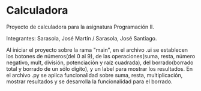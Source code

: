 # Calculadora

Proyecto de calculadora para la asignatura Programación II.

Integrantes: Sarasola, José Martín / Sarasola, José Santiago.

Al iniciar el proyecto sobre la rama "main", en el archivo .ui se establecen los botones de números(del 0 al 9), de las operaciones(suma, resta, número negativo, mult, división, potenciación y raíz cuadrada), del borrado(borrado total y borrado de un sólo dígito), y un label para mostrar los resultados. En el archivo .py se aplica funcionalidad sobre suma, resta, multiplicación, mostrar resultados y se desarrolla la funcionalidad para el borrado.

